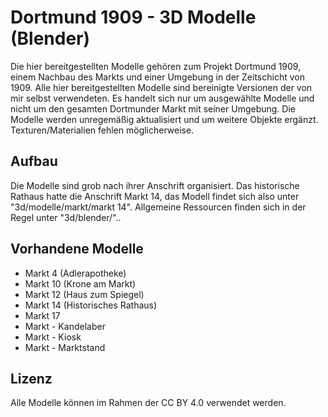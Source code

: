# Dortmund 1909 - 3D Modelle (Blender)

Die hier bereitgestellten Modelle gehören zum Projekt Dortmund 1909, einem Nachbau des Markts und einer Umgebung in der Zeitschicht von 1909. Alle hier bereitgestellten Modelle sind bereinigte Versionen der von mir selbst verwendeten. Es handelt sich nur um ausgewählte Modelle und nicht um den gesamten Dortmunder Markt mit seiner Umgebung. Die Modelle werden unregemäßig aktualisiert und um weitere Objekte ergänzt. Texturen/Materialien fehlen möglicherweise.

## Aufbau
Die Modelle sind grob nach ihrer Anschrift organisiert. Das historische Rathaus hatte die Anschrift Markt 14, das Modell findet sich also unter "3d/modelle/markt/markt 14". Allgemeine Ressourcen finden sich in der Regel unter "3d/blender/"..

## Vorhandene Modelle
* Markt 4 (Adlerapotheke)
* Markt 10 (Krone am Markt)
* Markt 12 (Haus zum Spiegel)
* Markt 14 (Historisches Rathaus)
* Markt 17
* Markt - Kandelaber
* Markt - Kiosk
* Markt - Marktstand

## Lizenz
Alle Modelle können im Rahmen der CC BY 4.0 verwendet werden.
